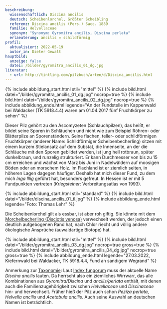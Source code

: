 ```yaml
---
beschreibung:
  wissenschaftlich: Discina ancilis
  deutsch: Scheibenlorchel, Größter Scheibling
  referenz: Discina ancilis (Pers.) Sacc. 1889
  familie: Helvellaceae
  synonym: "Synonym: Gyromitra ancilis, Discina perlata"
  erlaeuterung: ancilis = schildförmig
profil:
  aktualisiert: 2022-05-19
  autor_in: Dieter Gewalt
hauptbild:
  anzeige: false
  datei: /bilder/gyromitra_ancilis_01_dg.jpg
literatur:
  - url: http://tintling.com/pilzbuch/arten/d/Discina_ancilis.html
---
```

{% include abbildung_start.html stil="mittel" %}
{% include bild.html datei="/bilder/gyromitra_ancilis_01_dg.jpg" nocrop=true %}
{% include bild.html datei="/bilder/gyromitra_ancilis_02_dg.jpg" nocrop=true %}
{% include abbildung_ende.html legende="An der Fundstelle im Kappenwald bei Waldacker (TK 5918.4.4) waren am 01.04.2017 fünf Fruchtkörper zu sehen" %}

Dieser Pilz gehört zu den Ascomyzeten (Schlauchpilzen), das heißt, er bildet seine Sporen in Schläuchen und nicht wie zum Beispiel Röhren- oder Blätterpilze an Sporenständern. Seine flachen, teller- oder schildförmigen Fruchtkörper (anderer Name: Schildförmiger Scheibenbecherling) sitzen mit einem kurzem Stielansatz auf dem Substat, die Innenseite, an der die Schläuche mit den Sporen gebildet werden, ist jung hell rotbraun, später dunkelbraun, und runzelig strukturiert. Er kann Durchmesser von bis zu 15 cm erreichen und wächst von März bis Juni in Nadelwäldern auf moosigen Böden oder an morschem Holz. Im Flachland ist er ziemlich selten, in höheren Lagen dagegen häufiger. Deshalb hat mich dieser Fund, zu dem mich *Inga Illig* geführt hat, besonders gefreut. In Hessen ist er mit 5 Fundpunkten vertreten (*Kriegsteiner*: Verbreitungsatlas von 1993).

{% include abbildung_start.html stil="standard" %}
{% include bild.html datei="/bilder/discina_ancilis_01_tl.jpg" %}
{% include abbildung_ende.html legende="Foto: Thomas Lehr" %}

Die Scheibenlorchel gilt als essbar, ist aber roh giftig. Sie könnte mit dem [Morchelbecherling (Disciotis venosa)](/pilze/disciotis-venosa-morchelbecherling) verwechselt werden, der jedoch einen deutlich aufgebogenen Rand hat, nach Chlor riecht und völlig andere ökologische Ansprüche (auwaldartige Biotope) hat.

{% include abbildung_start.html stil="mittel" %}
{% include bild.html datei="/bilder/gyromitra_ancilis_03_dg.jpg" nocrop=true gross=true %}
{% include bild.html datei="/bilder/gyromitra_ancilis_04_dg.jpg" nocrop=true gross=true %}
{% include abbildung_ende.html legende="27.03.2022, Kiefernwald bei Waldacker, TK 5918.4.4, Fund an sandigem Wegrand" %}

Anmerkung zur [Taxonomie](Taxonomie "Glossar"): 
Laut [Index fungorum](http://www.speciesfungorum.org/Names/SynSpecies.asp?RecordID=248544) muss der aktuelle Name *Discina ancilis* lauten. Da herrscht also ein ziemliches Wirrwarr, das alle Kombinationen aus *Gyromitra/Discina* und *ancilis/perlata* enthält, mit denen auch die Familienzugehörigkeit zwischen *Helvellaceae* und *Discinaceae* hin- und herwechselt. Früher hieß der Pilz auch schon *Peziza perlata*, *Helvella ancilis* und *Acetabula ancilis*. Auch seine Auswahl an deutschen Namen ist beträchtlich.